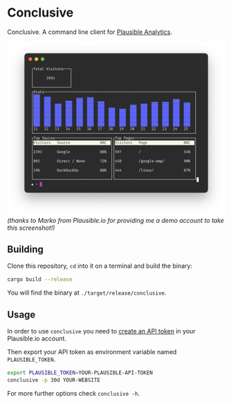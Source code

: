 # Conclusive

Conclusive. A command line client for 
[Plausible Analytics](https://plausible.io).

![Conclusive](conclusive.png) \
*(thanks to Marko from Plausible.io for providing me a demo account to take this screenshot!)*


## Building

Clone this repository, `cd` into it on a terminal and build the binary:

```sh
cargo build --release
```

You will find the binary at `./target/release/conclusive`.


## Usage

In order to use `conclusive` you need to [create an 
API token](https://plausible.io/settings#api-keys) in your 
Plausible.io account.

Then export your API token as environment variable named `PLAUSIBLE_TOKEN`.

```sh
export PLAUSIBLE_TOKEN=YOUR-PLAUSIBLE-API-TOKEN
conclusive -p 30d YOUR-WEBSITE
```

For more further options check `conclusive -h`.
